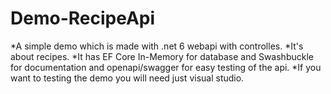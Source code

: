 # Demo-RecipeApi

*A simple demo which is made with .net 6 webapi with controlles.
*It's about recipes.
*It has EF Core In-Memory for database and Swashbuckle for documentation and openapi/swagger for easy testing of the api.
*If you want to testing the demo you will need just visual studio.
